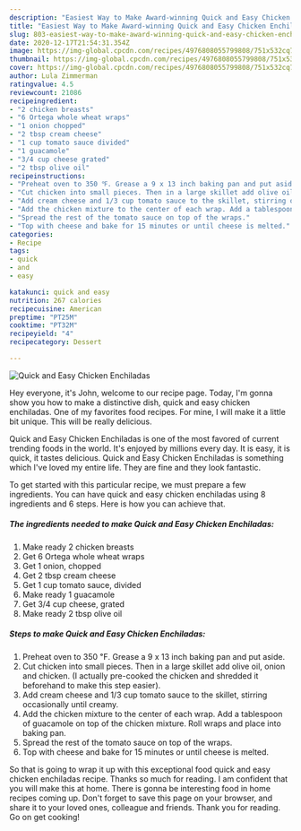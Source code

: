 ```yaml
---
description: "Easiest Way to Make Award-winning Quick and Easy Chicken Enchiladas"
title: "Easiest Way to Make Award-winning Quick and Easy Chicken Enchiladas"
slug: 803-easiest-way-to-make-award-winning-quick-and-easy-chicken-enchiladas
date: 2020-12-17T21:54:31.354Z
image: https://img-global.cpcdn.com/recipes/4976808055799808/751x532cq70/quick-and-easy-chicken-enchiladas-recipe-main-photo.jpg
thumbnail: https://img-global.cpcdn.com/recipes/4976808055799808/751x532cq70/quick-and-easy-chicken-enchiladas-recipe-main-photo.jpg
cover: https://img-global.cpcdn.com/recipes/4976808055799808/751x532cq70/quick-and-easy-chicken-enchiladas-recipe-main-photo.jpg
author: Lula Zimmerman
ratingvalue: 4.5
reviewcount: 21086
recipeingredient:
- "2 chicken breasts"
- "6 Ortega whole wheat wraps"
- "1 onion chopped"
- "2 tbsp cream cheese"
- "1 cup tomato sauce divided"
- "1 guacamole"
- "3/4 cup cheese grated"
- "2 tbsp olive oil"
recipeinstructions:
- "Preheat oven to 350 ℉. Grease a 9 x 13 inch baking pan and put aside."
- "Cut chicken into small pieces. Then in a large skillet add olive oil, onion and chicken. (I actually pre-cooked the chicken and shredded it beforehand to make this step easier)."
- "Add cream cheese and 1/3 cup tomato sauce to the skillet, stirring occasionally until creamy."
- "Add the chicken mixture to the center of each wrap. Add a tablespoon of guacamole on top of the chicken mixture. Roll wraps and place into baking pan."
- "Spread the rest of the tomato sauce on top of the wraps."
- "Top with cheese and bake for 15 minutes or until cheese is melted."
categories:
- Recipe
tags:
- quick
- and
- easy

katakunci: quick and easy 
nutrition: 267 calories
recipecuisine: American
preptime: "PT25M"
cooktime: "PT32M"
recipeyield: "4"
recipecategory: Dessert

---
```



![Quick and Easy Chicken Enchiladas](https://img-global.cpcdn.com/recipes/4976808055799808/751x532cq70/quick-and-easy-chicken-enchiladas-recipe-main-photo.jpg)

Hey everyone, it's John, welcome to our recipe page. Today, I'm gonna show you how to make a distinctive dish, quick and easy chicken enchiladas. One of my favorites food recipes. For mine, I will make it a little bit unique. This will be really delicious.

Quick and Easy Chicken Enchiladas is one of the most favored of current trending foods in the world. It's enjoyed by millions every day. It is easy, it is quick, it tastes delicious. Quick and Easy Chicken Enchiladas is something which I've loved my entire life. They are fine and they look fantastic.




To get started with this particular recipe, we must prepare a few ingredients. You can have quick and easy chicken enchiladas using 8 ingredients and 6 steps. Here is how you can achieve that.

<!--inarticleads1-->

##### The ingredients needed to make Quick and Easy Chicken Enchiladas:

1. Make ready 2 chicken breasts
1. Get 6 Ortega whole wheat wraps
1. Get 1 onion, chopped
1. Get 2 tbsp cream cheese
1. Get 1 cup tomato sauce, divided
1. Make ready 1 guacamole
1. Get 3/4 cup cheese, grated
1. Make ready 2 tbsp olive oil




<!--inarticleads2-->

##### Steps to make Quick and Easy Chicken Enchiladas:

1. Preheat oven to 350 ℉. Grease a 9 x 13 inch baking pan and put aside.
1. Cut chicken into small pieces. Then in a large skillet add olive oil, onion and chicken. (I actually pre-cooked the chicken and shredded it beforehand to make this step easier).
1. Add cream cheese and 1/3 cup tomato sauce to the skillet, stirring occasionally until creamy.
1. Add the chicken mixture to the center of each wrap. Add a tablespoon of guacamole on top of the chicken mixture. Roll wraps and place into baking pan.
1. Spread the rest of the tomato sauce on top of the wraps.
1. Top with cheese and bake for 15 minutes or until cheese is melted.




So that is going to wrap it up with this exceptional food quick and easy chicken enchiladas recipe. Thanks so much for reading. I am confident that you will make this at home. There is gonna be interesting food in home recipes coming up. Don't forget to save this page on your browser, and share it to your loved ones, colleague and friends. Thank you for reading. Go on get cooking!
